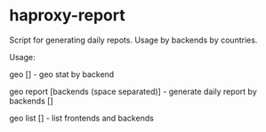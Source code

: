 # haproxy-report

Script for generating daily repots. Usage by backends by countries.

Usage:

geo <backend> [<logfile>] - geo stat by backend
  
geo report [backends (space separated)] - generate daily report by backends [<logfile>]
  
geo list [<logfile>] - list frontends and backends
  

